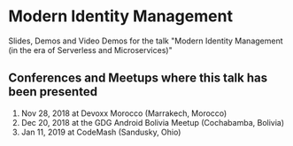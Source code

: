 # Modern Identity Management
Slides, Demos and Video Demos for the talk "Modern Identity Management (in the era of Serverless and Microservices)"

## Conferences and Meetups where this talk has been presented

1. Nov 28, 2018 at Devoxx Morocco (Marrakech, Morocco)
2. Dec 20, 2018 at the GDG Android Bolivia Meetup (Cochabamba, Bolivia)
3. Jan 11, 2019 at CodeMash (Sandusky, Ohio)
